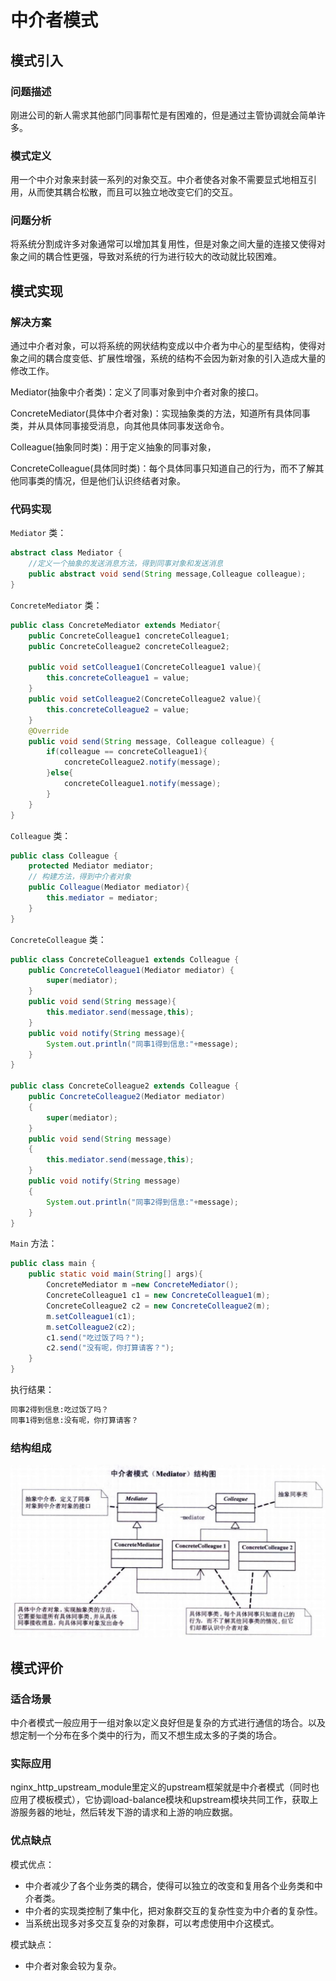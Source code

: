 # 中介者模式

## 模式引入

### 问题描述

刚进公司的新人需求其他部门同事帮忙是有困难的，但是通过主管协调就会简单许多。

### **模式定义**

用一个中介对象来封装一系列的对象交互。中介者使各对象不需要显式地相互引用，从而使其耦合松散，而且可以独立地改变它们的交互。

### 问题分析

将系统分割成许多对象通常可以增加其复用性，但是对象之间大量的连接又使得对象之间的耦合性更强，导致对系统的行为进行较大的改动就比较困难。

## 模式实现

### 解决方案

通过中介者对象，可以将系统的网状结构变成以中介者为中心的星型结构，使得对象之间的耦合度变低、扩展性增强，系统的结构不会因为新对象的引入造成大量的修改工作。

Mediator(抽象中介者类)：定义了同事对象到中介者对象的接口。

ConcreteMediator(具体中介者对象)：实现抽象类的方法，知道所有具体同事类，并从具体同事接受消息，向其他具体同事发送命令。

Colleague(抽象同时类)：用于定义抽象的同事对象，

ConcreteColleague(具体同时类)：每个具体同事只知道自己的行为，而不了解其他同事类的情况，但是他们认识终结者对象。

### 代码实现

`Mediator` 类：

```java
abstract class Mediator {
    //定义一个抽象的发送消息方法，得到同事对象和发送消息
    public abstract void send(String message,Colleague colleague);
}
```

`ConcreteMediator` 类：

```java
public class ConcreteMediator extends Mediator{
    public ConcreteColleague1 concreteColleague1;
    public ConcreteColleague2 concreteColleague2;

    public void setColleague1(ConcreteColleague1 value){
        this.concreteColleague1 = value;
    }
    public void setColleague2(ConcreteColleague2 value){
        this.concreteColleague2 = value;
    }
    @Override
    public void send(String message, Colleague colleague) {
        if(colleague == concreteColleague1){
            concreteColleague2.notify(message);
        }else{
            concreteColleague1.notify(message);
        }
    }
}
```

`Colleague` 类：

```java
public class Colleague {
    protected Mediator mediator;
    // 构建方法，得到中介者对象
    public Colleague(Mediator mediator){
        this.mediator = mediator;
    }
}
```

`ConcreteColleague` 类：

```java
public class ConcreteColleague1 extends Colleague {
    public ConcreteColleague1(Mediator mediator) {
        super(mediator);
    }
    public void send(String message){
        this.mediator.send(message,this);
    }
    public void notify(String message){
        System.out.println("同事1得到信息:"+message);
    }
}

public class ConcreteColleague2 extends Colleague {
    public ConcreteColleague2(Mediator mediator)
    {
        super(mediator);
    }
    public void send(String message)
    {
        this.mediator.send(message,this);
    }
    public void notify(String message)
    {
        System.out.println("同事2得到信息:"+message);
    }
}
```

`Main` 方法：

```java
public class main {
    public static void main(String[] args){
        ConcreteMediator m =new ConcreteMediator();
        ConcreteColleague1 c1 = new ConcreteColleague1(m);
        ConcreteColleague2 c2 = new ConcreteColleague2(m);
        m.setColleague1(c1);
        m.setColleague2(c2);
        c1.send("吃过饭了吗？");
        c2.send("没有呢，你打算请客？");
    }
}
```

执行结果：

```bash
同事2得到信息:吃过饭了吗？
同事1得到信息:没有呢，你打算请客？
```

### 结构组成

![image-20221017164911912](img/mediator/mediator.JPG)

## 模式评价

### 适合场景

中介者模式一般应用于一组对象以定义良好但是复杂的方式进行通信的场合。以及想定制一个分布在多个类中的行为，而又不想生成太多的子类的场合。

### 实际应用

nginx_http_upstream_module里定义的upstream框架就是中介者模式（同时也应用了模板模式），它协调load-balance模块和upstream模块共同工作，获取上游服务器的地址，然后转发下游的请求和上游的响应数据。

### 优点缺点

模式优点：

- 中介者减少了各个业务类的耦合，使得可以独立的改变和复用各个业务类和中介者类。
- 中介者的实现类控制了集中化，把对象群交互的复杂性变为中介者的复杂性。
- 当系统出现多对多交互复杂的对象群，可以考虑使用中介这模式。

模式缺点：

- 中介者对象会较为复杂。